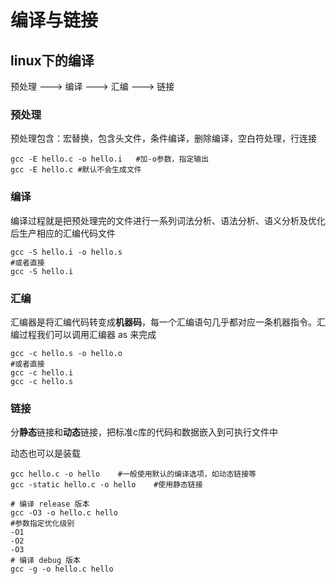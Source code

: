 # 编译与链接

## linux下的编译

预处理 ---> 编译 ---> 汇编 ---> 链接

### 预处理

预处理包含：宏替换，包含头文件，条件编译，删除编译，空白符处理，行连接

```shell
gcc -E hello.c -o hello.i	#加-o参数，指定输出
gcc -E hello.c #默认不会生成文件
```

### 编译

编译过程就是把预处理完的文件进行一系列词法分析、语法分析、语义分析及优化后生产相应的汇编代码文件

```shell
gcc -S hello.i -o hello.s
#或者直接
gcc -S hello.i
```

### 汇编

汇编器是将汇编代码转变成**机器码**，每一个汇编语句几乎都对应一条机器指令。汇编过程我们可以调用汇编器 as 来完成

```shell
gcc -c hello.s -o hello.o
#或者直接
gcc -c hello.i
gcc -c hello.s
```

### 链接

分**静态**链接和**动态**链接，把标准c库的代码和数据嵌入到可执行文件中

动态也可以是装载

```shell
gcc hello.c -o hello	#一般使用默认的编译选项，如动态链接等
gcc -static hello.c -o hello	#使用静态链接

# 编译 release 版本
gcc -O3 -o hello.c hello
#参数指定优化级别
-O1
-O2
-O3
# 编译 debug 版本
gcc -g -o hello.c hello
```